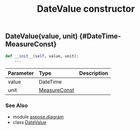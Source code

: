 ﻿---
title: DateValue constructor
second_title: Aspose.Diagram for Python via .NET API References
description: 
type: docs
weight: 10
url: /python-net/aspose.diagram/datevalue/__init__/
is_root: false
---

## DateValue(value, unit) {#DateTime-MeasureConst}



```python
def __init__(self, value, unit):
    ...
```


| Parameter | Type | Description |
| :- | :- | :- |
| value | DateTime |  |
| unit | [MeasureConst](/diagram/python-net/aspose.diagram/measureconst) |  |



### See Also
* module [aspose.diagram](../../)
* class [DateValue](/diagram/python-net/aspose.diagram/datevalue)
